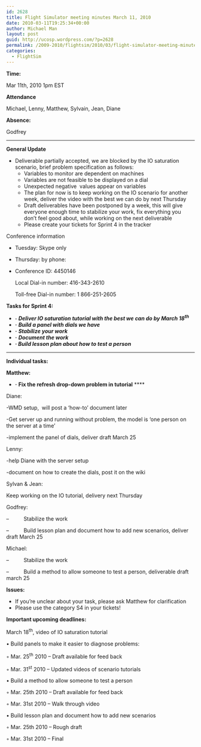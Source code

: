 ```yaml
---
id: 2628
title: Flight Simulator meeting minutes March 11, 2010
date: 2010-03-11T19:25:34+00:00
author: Michael Man
layout: post
guid: http://ucosp.wordpress.com/?p=2628
permalink: /2009-2010/flightsim/2010/03/flight-simulator-meeting-minutes-march-11-2010/
categories:
  - FlightSim
---
```

**Time:**

Mar 11th, 2010 1pm EST

**Attendance**

Michael, Lenny, Matthew, Sylvain, Jean, Diane

**Absence:** 

Godfrey

 ****

**General Update**

  * Deliverable partially accepted, we are blocked by the IO saturation scenario, brief problem specification as follows: 
      * Variables to monitor are dependent on machines
      * Variables are not feasible to be displayed on a dial
      * Unexpected negative  values appear on variables
      * The plan for now is to keep working on the IO scenario for another week, deliver the video with the best we can do by next Thursday
      * Draft deliverables have been postponed by a week, this will give everyone enough time to stabilize your work, fix everything you don’t feel good about, while working on the next deliverable
      * Please create your tickets for Sprint 4 in the tracker
    

Conference information

  * Tuesday: Skype only
  * Thursday: by phone:
  * Conference ID: 4450146
  
    Local Dial-in number: 416-343-2610
  
    Toll-free Dial-in number: 1 866-251-2605

**Tasks for Sprint 4:**

  * **·** **_Deliver IO saturation tutorial with the best we can do by March 18<sup>th</sup>_** 
  * **·** **_Build a panel with dials we have_**
  * **·** **_Stabilize your work_**
  * **·** **_Document the work_**
  * **· _Build lesson plan about how to test a person_**

 ****

**Individual tasks:**

**Matthew:**

  * **·** **Fix the refresh drop-down problem in tutorial** ****

Diane:

-WMD setup,  will post a ‘how-to’ document later

-Get server up and running without problem, the model is ‘one person on the server at a time’

-implement the panel of dials, deliver draft March 25

Lenny:

-help Diane with the server setup

-document on how to create the dials, post it on the wiki

Sylvan & Jean:

Keep working on the IO tutorial, delivery next Thursday
  
Godfrey:

&#8211;          Stabilize the work

&#8211;          Build lesson plan and document how to add new scenarios, deliver draft March 25

Michael:

&#8211;          Stabilize the work

&#8211;          Build a method to allow someone to test a person, deliverable draft march 25

**Issues:**

  * If you’re unclear about your task, please ask Matthew for clarification
  * Please use the category S4 in your tickets!

**Important upcoming deadlines:**

March 18<sup>th</sup>, video of IO saturation tutorial
  
• Build panels to make it easier to diagnose problems:
  
◦ Mar. 25<sup>th</sup> 2010 &#8211; Draft available for feed back
  
◦ Mar. 31<sup>st</sup> 2010 &#8211; Updated videos of scenario tutorials
  
• Build a method to allow someone to test a person
  
◦ Mar. 25th 2010 &#8211; Draft available for feed back
  
◦ Mar. 31st 2010 &#8211; Walk through video
  
• Build lesson plan and document how to add new scenarios
  
◦ Mar. 25th 2010 &#8211; Rough draft
  
◦ Mar. 31st 2010 – Final